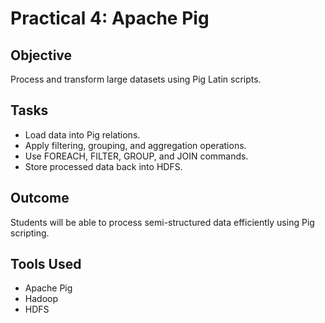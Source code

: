 # Practical 4: Apache Pig

## Objective
Process and transform large datasets using Pig Latin scripts.

## Tasks
- Load data into Pig relations.
- Apply filtering, grouping, and aggregation operations.
- Use FOREACH, FILTER, GROUP, and JOIN commands.
- Store processed data back into HDFS.

## Outcome
Students will be able to process semi-structured data efficiently using Pig scripting.

## Tools Used
- Apache Pig
- Hadoop
- HDFS
